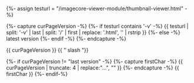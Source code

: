 {%- assign testurl = "/imagecore-viewer-module/thumbnail-viewer.html" -%}

{%- capture curPageVersion -%}
	{%- if testurl contains '-v' -%}
		{{ testurl |  split: '-v' | last | split: '/' | first | replace: '.html', '' | rstrip }}
	{%- else -%}
		latest version
	{%- endif -%}
{%- endcapture -%}


{{ curPageVersion }}
{{ "  slash  "}}

{%- if curPageVersion != "last version" -%}
	{%- capture firstChar -%}
		{{ curPageVersion | truncate: 4 | replace:"...", "" }}
	{%- endcapture -%}
	{{ firstChar }}
{%- endif-%}
